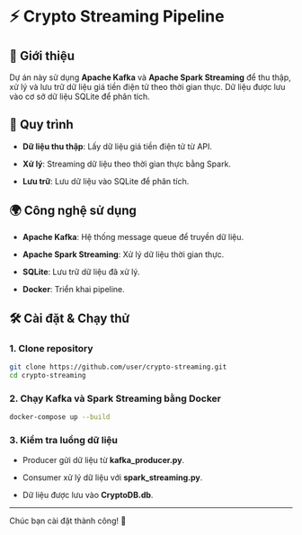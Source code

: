 # ⚡ Crypto Streaming Pipeline

## 🐳 Giới thiệu

Dự án này sử dụng **Apache Kafka** và **Apache Spark Streaming** để thu thập, xử lý và lưu trữ dữ liệu giá tiền điện tử theo thời gian thực. Dữ liệu được lưu vào cơ sở dữ liệu SQLite để phân tích.

## 🌟 Quy trình

- **Dữ liệu thu thập**: Lấy dữ liệu giá tiền điện tử từ API.

- **Xử lý**: Streaming dữ liệu theo thời gian thực bằng Spark.

- **Lưu trữ**: Lưu dữ liệu vào SQLite để phân tích.

## 🌍 Công nghệ sử dụng

- **Apache Kafka**: Hệ thống message queue để truyền dữ liệu.

- **Apache Spark Streaming**: Xử lý dữ liệu thời gian thực.

- **SQLite**: Lưu trữ dữ liệu đã xử lý.

- **Docker**: Triển khai pipeline.

## 🛠️ Cài đặt & Chạy thử

### 1. Clone repository
``` bash
git clone https://github.com/user/crypto-streaming.git
cd crypto-streaming
```
### 2. Chạy Kafka và Spark Streaming bằng Docker
``` bash
docker-compose up --build
```
### 3. Kiểm tra luồng dữ liệu

- Producer gửi dữ liệu từ **kafka_producer.py**.

- Consumer xử lý dữ liệu với **spark_streaming.py**.

- Dữ liệu được lưu vào **CryptoDB.db**.

---
Chúc bạn cài đặt thành công! 🚀

